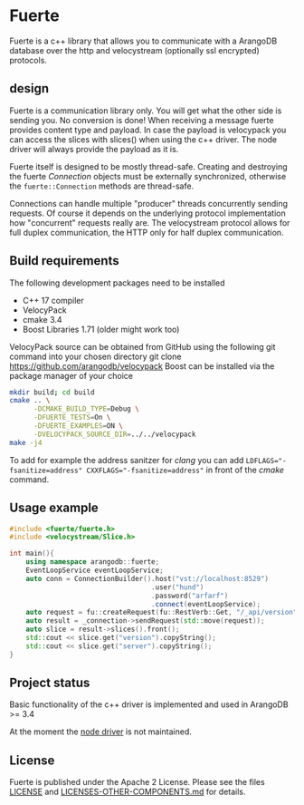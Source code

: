 # Fuerte

Fuerte is a c++ library that allows you to communicate with a ArangoDB database
over the http and velocystream (optionally ssl encrypted) protocols.

## design

Fuerte is a communication library only. You will get what the other side is
sending you. No conversion is done! When receiving a message fuerte provides
content type and payload. In case the payload is velocypack you can access the
slices with slices() when using the c++ driver. The node driver will always
provide the payload as it is. 

Fuerte itself is designed to be mostly thread-safe. Creating and 
destroying the fuerte _Connection_ objects must be externally synchronized, 
otherwise the `fuerte::Connection` methods are thread-safe. 

Connections can handle multiple "producer" threads concurrently
sending requests. Of course it depends on the underlying
protocol implementation how "concurrent" requests really are. The velocystream 
protocol allows for full duplex communication, the HTTP only for half duplex
communication.

## Build requirements

The following development packages need to be installed

- C++ 17 compiler
- VelocyPack
- cmake 3.4
- Boost Libraries 1.71 (older might work too)

VelocyPack source can be obtained from GitHub using the following git command into your chosen directory 
git clone https://github.com/arangodb/velocypack
Boost can be installed via the package manager of your choice

```bash
mkdir build; cd build
cmake .. \
      -DCMAKE_BUILD_TYPE=Debug \
      -DFUERTE_TESTS=On \
      -DFUERTE_EXAMPLES=ON \
      -DVELOCYPACK_SOURCE_DIR=../../velocypack
make -j4
```

To add for example the address sanitzer for _clang_ you can add `LDFLAGS="-fsanitize=address" CXXFLAGS="-fsanitize=address"`
in front of the _cmake_ command.

## Usage example

```c++
#include <fuerte/fuerte.h>
#include <velocystream/Slice.h>

int main(){
    using namespace arangodb::fuerte;
    EventLoopService eventLoopService;
    auto conn = ConnectionBuilder().host("vst://localhost:8529")
                                   .user("hund")
                                   .password("arfarf")
                                   .connect(eventLoopService);
    auto request = fu::createRequest(fu::RestVerb::Get, "/_api/version");
    auto result = _connection->sendRequest(std::move(request));
    auto slice = result->slices().front();
    std::cout << slice.get("version").copyString();
    std::cout << slice.get("server").copyString();
}
```

## Project status

Basic functionality of the c++ driver is implemented and used in ArangoDB >= 3.4

At the moment the [node driver](https://github.com/arangodb/node-arangodb-cxx) is not maintained.

## License

Fuerte is published under the Apache 2 License. Please see
the files [LICENSE](LICENSE) and
[LICENSES-OTHER-COMPONENTS.md](LICENSES-OTHER-COMPONENTS.md)
for details.
